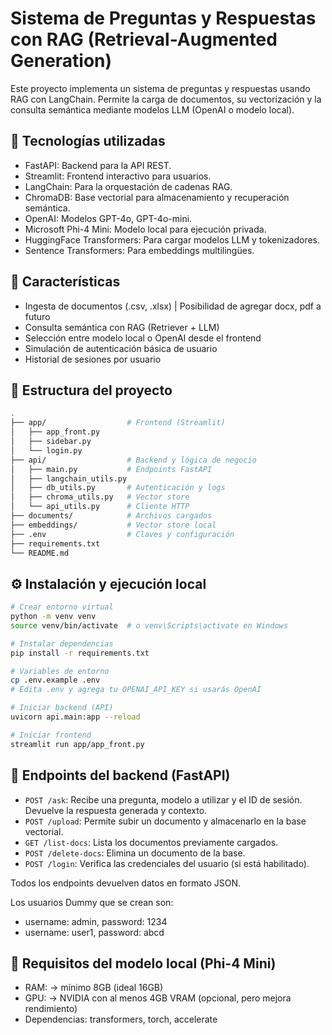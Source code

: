 # Sistema de Preguntas y Respuestas con RAG (Retrieval-Augmented Generation)

Este proyecto implementa un sistema de preguntas y respuestas usando RAG con LangChain. Permite la carga de documentos, su vectorización y la consulta semántica mediante modelos LLM (OpenAI o modelo local).

## 🚀 Tecnologías utilizadas

- FastAPI: Backend para la API REST.
- Streamlit: Frontend interactivo para usuarios.
- LangChain: Para la orquestación de cadenas RAG.
- ChromaDB: Base vectorial para almacenamiento y recuperación semántica.
- OpenAI: Modelos GPT-4o, GPT-4o-mini.
- Microsoft Phi-4 Mini: Modelo local para ejecución privada.
- HuggingFace Transformers: Para cargar modelos LLM y tokenizadores.
- Sentence Transformers: Para embeddings multilingües.

## 🧩 Características

- Ingesta de documentos (.csv, .xlsx) | Posibilidad de agregar docx, pdf a futuro
- Consulta semántica con RAG (Retriever + LLM)
- Selección entre modelo local o OpenAI desde el frontend
- Simulación de autenticación básica de usuario
- Historial de sesiones por usuario

## 📁 Estructura del proyecto
```bash
.
├── app/                  # Frontend (Streamlit)
│   ├── app_front.py
│   ├── sidebar.py
│   └── login.py
├── api/                  # Backend y lógica de negocio
│   ├── main.py           # Endpoints FastAPI
│   ├── langchain_utils.py
│   ├── db_utils.py       # Autenticación y logs
│   ├── chroma_utils.py   # Vector store
│   └── api_utils.py      # Cliente HTTP
├── documents/            # Archivos cargados
├── embeddings/           # Vector store local
├── .env                  # Claves y configuración
├── requirements.txt
└── README.md
```

## ⚙️ Instalación y ejecución local

```bash
# Crear entorno virtual
python -m venv venv
source venv/bin/activate  # o venv\Scripts\activate en Windows

# Instalar dependencias
pip install -r requirements.txt

# Variables de entorno
cp .env.example .env
# Edita .env y agrega tu OPENAI_API_KEY si usarás OpenAI

# Iniciar backend (API)
uvicorn api.main:app --reload

# Iniciar frontend
streamlit run app/app_front.py
```

## 🔌 Endpoints del backend (FastAPI)

- `POST /ask`: Recibe una pregunta, modelo a utilizar y el ID de sesión. Devuelve la respuesta generada y contexto.
- `POST /upload`: Permite subir un documento y almacenarlo en la base vectorial.
- `GET /list-docs`: Lista los documentos previamente cargados.
- `POST /delete-docs`: Elimina un documento de la base.
- `POST /login`: Verifica las credenciales del usuario (si está habilitado).

Todos los endpoints devuelven datos en formato JSON.

Los usuarios Dummy que se crean son:
- username: admin, password: 1234
- username: user1, password: abcd


## 🔐 Requisitos del modelo local (Phi-4 Mini)

- RAM: → mínimo 8GB (ideal 16GB)
- GPU: → NVIDIA con al menos 4GB VRAM (opcional, pero mejora rendimiento)
- Dependencias: transformers, torch, accelerate